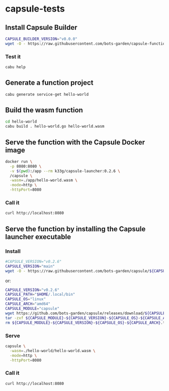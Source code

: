 # capsule-tests

## Install Capsule Builder

```bash
CAPSULE_BUILDER_VERSION="v0.0.0"
wget -O - https://raw.githubusercontent.com/bots-garden/capsule-function-builder/${CAPSULE_BUILDER_VERSION}/install-capsule-builder.sh | bash
```

### Test it

```bash
cabu help
```

## Generate a function project

```bash
cabu generate service-get hello-world
```

## Build the wasm function

```bash
cd hello-world
cabu build . hello-world.go hello-world.wasm
```

## Serve the function with the Capsule Docker image

```bash
docker run \
  -p 8080:8080 \
  -v $(pwd):/app --rm k33g/capsule-launcher:0.2.6 \
  /capsule \
  -wasm=./app/hello-world.wasm \
  -mode=http \
  -httpPort=8080
```

### Call it

```bash
curl http://localhost:8080
```

## Serve the function by installing the Capsule launcher executable

### Install

```bash
#CAPSULE_VERSION="v0.2.6"
CAPSULE_VERSION="main"
wget -O - https://raw.githubusercontent.com/bots-garden/capsule/${CAPSULE_VERSION}/install-capsule-launcher.sh| bash
```

or:

```bash
CAPSULE_VERSION="v0.2.6"
CAPSULE_PATH="$HOME/.local/bin"
CAPSULE_OS="linux"
CAPSULE_ARCH="amd64"
CAPSULE_MODULE="capsule"
wget https://github.com/bots-garden/capsule/releases/download/${CAPSULE_VERSION}/${CAPSULE_MODULE}-${CAPSULE_VERSION}-${CAPSULE_OS}-${CAPSULE_ARCH}.tar.gz
tar -zxf ${CAPSULE_MODULE}-${CAPSULE_VERSION}-${CAPSULE_OS}-${CAPSULE_ARCH}.tar.gz --directory ${CAPSULE_PATH}
rm ${CAPSULE_MODULE}-${CAPSULE_VERSION}-${CAPSULE_OS}-${CAPSULE_ARCH}.tar.gz
```

### Serve

```bash
capsule \
  -wasm=./hello-world/hello-world.wasm \
  -mode=http \
  -httpPort=8080
```

### Call it

```bash
curl http://localhost:8080
```


